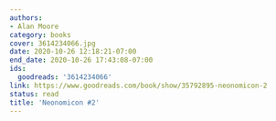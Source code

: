 ```yaml
---
authors:
- Alan Moore
category: books
cover: 3614234066.jpg
date: 2020-10-26 12:18:21-07:00
end_date: 2020-10-26 17:43:08-07:00
ids:
  goodreads: '3614234066'
link: https://www.goodreads.com/book/show/35792895-neonomicon-2
status: read
title: 'Neonomicon #2'
---
```

